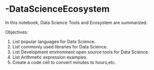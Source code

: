 # -DataScienceEcosystem
In this notebook, Data Science Tools and Ecosystem are summarized.

Objectives:

1. List popular languages for Data Science.     
2. List commonly used libraries for Data Science.  
3. List Development environment open source tools for Data Science.  
4. List Arithmetic expression examples.  
5. Create a code cell to convert minutes to hours,etc.  
